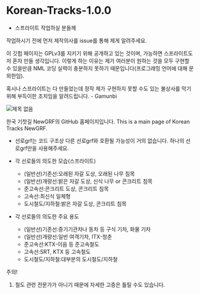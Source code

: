 # Korean-Tracks-1.0.0

- 스프라이트 작업하실 분들께

작업하시기 전에 먼저 제작의사를 issue를 통해 제게 알려주세요. 

이 깃헙 페이지는 GPLv3를 지키기 위해 공개하고 있는 것이며, 가능하면 스프라이트도 저 혼자 만들 생각입니다. 이렇게 하는 이유는 제가 여러분이 원하는 것을 모두 구현할 수 있을만큼 NML 코딩 실력이 충분하지 못하기 때문입니다(프로그래밍 언어에 대해 문외한임). 

혹시나 스프라이트는 다 만들었는데 정작 제가 구현하지 못할 수도 있는 불상사를 막기 위해 부득이한 조치임을 알려드립니다. - Gamunbi  

![제목 없음](https://user-images.githubusercontent.com/75788864/141462311-5e8323fd-c2ff-4a6f-9c2c-a6afadf46066.png)

한국 기찻길 NewGRF의 GitHub 홈페이지입니다. This is a main page of Korean Tracks NewGRF.

- 선로grf는 코드 구조상 다른 선로grf와 호환될 가능성이 거의 없습니다. 하나의 선로grf만을 사용해주세요.

- 각 선로들의 의도한 모습(스프라이트)
  - (일반선)기존선:오래된 자갈 도상, 오래된 나무 침목
  - (일반선)개량선:밝은 자갈 도상, 신식 나무 or 콘크리트 침목
  - 준고속선:콘크리트 도상, 콘크리트 침목
  - 고속선:최신식 일체형
  - 도시철도/지하철:밝은 자갈 도상, 콘크리트 침목

- 각 선로들의 의도한 주요 용도
  - (일반선)기존선:증기기관차나 동차 등 구식 기차, 화물 기차
  - (일반선)개량선:일반 여객기차, ITX-청춘
  - 준고속선:KTX-이음 등 준고속철도
  - 고속선:SRT, KTX 등 고속철도 
  - 도시철도/지하철:대부분의 도시철도/지하철

주의! 
1. 철도 관련 전문가가 아니기 때문에 자세한 고증은 틀릴 수도 있습니다.

